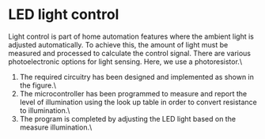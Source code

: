 # LED light control
Light control is part of home automation features where the ambient light is adjusted automatically. To achieve this, the amount of light must be measured and processed to calculate the control signal. There are various photoelectronic options for light sensing. Here, we use a photoresistor.\
1. The required circuitry has been designed and implemented as shown in the figure.\
2. The microcontroller has been programmed to measure and report the level of illumination using the look up table in order to convert resistance to illumination.\
3. The program is completed by adjusting the LED light based on the measure illumination.\
